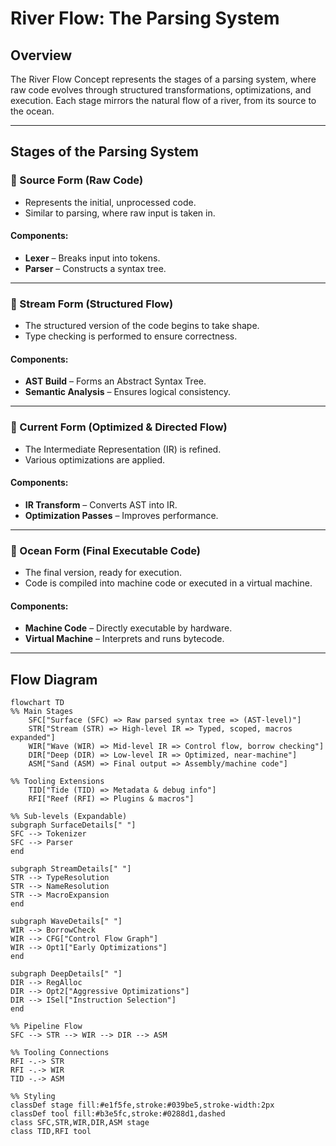# River Flow: The Parsing System

## Overview
The River Flow Concept represents the stages of a parsing system, where raw code evolves through structured transformations, optimizations, and execution. Each stage mirrors the natural flow of a river, from its source to the ocean.

---

## Stages of the Parsing System

### 🌊 Source Form (Raw Code)
- Represents the initial, unprocessed code.
- Similar to parsing, where raw input is taken in.

#### Components:
- **Lexer** – Breaks input into tokens.
- **Parser** – Constructs a syntax tree.

---

### 🌊 Stream Form (Structured Flow)
- The structured version of the code begins to take shape.
- Type checking is performed to ensure correctness.

#### Components:
- **AST Build** – Forms an Abstract Syntax Tree.
- **Semantic Analysis** – Ensures logical consistency.

---

### 🌊 Current Form (Optimized & Directed Flow)
- The Intermediate Representation (IR) is refined.
- Various optimizations are applied.

#### Components:
- **IR Transform** – Converts AST into IR.
- **Optimization Passes** – Improves performance.

---

### 🌊 Ocean Form (Final Executable Code)
- The final version, ready for execution.
- Code is compiled into machine code or executed in a virtual machine.

#### Components:
- **Machine Code** – Directly executable by hardware.
- **Virtual Machine** – Interprets and runs bytecode.

---

## Flow Diagram
```mermaid
flowchart TD
%% Main Stages
    SFC["Surface (SFC) => Raw parsed syntax tree => (AST-level)"]
    STR["Stream (STR) => High-level IR => Typed, scoped, macros expanded"]
    WIR["Wave (WIR) => Mid-level IR => Control flow, borrow checking"]
    DIR["Deep (DIR) => Low-level IR => Optimized, near-machine"]
    ASM["Sand (ASM) => Final output => Assembly/machine code"]

%% Tooling Extensions
    TID["Tide (TID) => Metadata & debug info"]
    RFI["Reef (RFI) => Plugins & macros"]

%% Sub-levels (Expandable)
subgraph SurfaceDetails[" "]
SFC --> Tokenizer
SFC --> Parser
end

subgraph StreamDetails[" "]
STR --> TypeResolution
STR --> NameResolution
STR --> MacroExpansion
end

subgraph WaveDetails[" "]
WIR --> BorrowCheck
WIR --> CFG["Control Flow Graph"]
WIR --> Opt1["Early Optimizations"]
end

subgraph DeepDetails[" "]
DIR --> RegAlloc
DIR --> Opt2["Aggressive Optimizations"]
DIR --> ISel["Instruction Selection"]
end

%% Pipeline Flow
SFC --> STR --> WIR --> DIR --> ASM

%% Tooling Connections
RFI -.-> STR
RFI -.-> WIR
TID -.-> ASM

%% Styling
classDef stage fill:#e1f5fe,stroke:#039be5,stroke-width:2px
classDef tool fill:#b3e5fc,stroke:#0288d1,dashed
class SFC,STR,WIR,DIR,ASM stage
class TID,RFI tool
```
